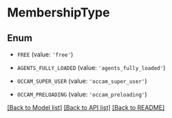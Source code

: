 # MembershipType


## Enum

* `FREE` (value: `'free'`)

* `AGENTS_FULLY_LOADED` (value: `'agents_fully_loaded'`)

* `OCCAM_SUPER_USER` (value: `'occam_super_user'`)

* `OCCAM_PRELOADING` (value: `'occam_preloading'`)

[[Back to Model list]](../README.md#documentation-for-models) [[Back to API list]](../README.md#documentation-for-api-endpoints) [[Back to README]](../README.md)


